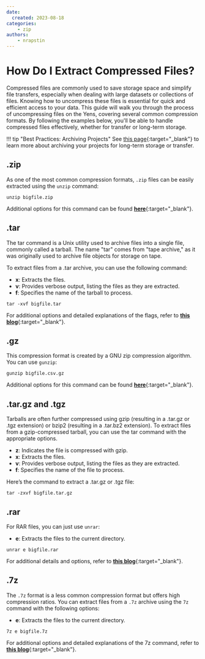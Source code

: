 ```yaml
---
date:
  created: 2023-08-18
categories:
    - zip
authors:
    - nrapstin
---
```


# How Do I Extract Compressed Files?

Compressed files are commonly used to save storage space and simplify file transfers, especially when dealing with large datasets or collections of files. Knowing how to uncompress these files is essential for quick and efficient access to your data. This guide will walk you through the process of uncompressing files on the Yens, covering several common compression formats. By following the examples below, you'll be able to handle compressed files effectively, whether for transfer or long-term storage.

<!-- more -->


!!! tip "Best Practices: Archiving Projects"
    See [this page](/_user_guide/best_practices_archive/?h=archive){:target="_blank"} to learn more about archiving your projects for long-term storage or transfer.

## .zip
As one of the most common compression formats, `.zip` files can be easily extracted using the `unzip` command:

```title="Terminal Command"
unzip bigfile.zip
```
Additional options for this command can be found [**here**](https://linuxize.com/post/how-to-unzip-files-in-linux/){:target="_blank"}.

## .tar
The tar command is a Unix utility used to archive files into a single file, commonly called a tarball. The name "tar" comes from "tape archive," as it was originally used to archive file objects for storage on tape.

To extract files from a .tar archive, you can use the following command:

- **x**: Extracts the files.
- **v**: Provides verbose output, listing the files as they are extracted.
- **f**: Specifies the name of the tarball to process.

```title="Terminal Command"
tar -xvf bigfile.tar
```
For additional options and detailed explanations of the flags, refer to [**this blog**](https://www.geeksforgeeks.org/tar-command-linux-examples/){:target="_blank"}.

## .gz
This compression format is created by a GNU zip compression algorithm. You can use `gunzip`:
```title="Terminal Command"
gunzip bigfile.csv.gz
```
Additional options for this command can be found [**here**](https://www.geeksforgeeks.org/gunzip-command-in-linux-with-examples/){:target="_blank"}.

## .tar.gz and .tgz

Tarballs are often further compressed using gzip (resulting in a .tar.gz or .tgz extension) or bzip2 (resulting in a .tar.bz2 extension). To extract files from a gzip-compressed tarball, you can use the tar command with the appropriate options.

- **z**: Indicates the file is compressed with gzip.
- **x**: Extracts the files.
- **v**: Provides verbose output, listing the files as they are extracted.
- **f**: Specifies the name of the file to process.

Here’s the command to extract a .tar.gz or .tgz file:

```title="Terminal Command"
tar -zxvf bigfile.tar.gz  
```

## .rar
For RAR files, you can just use `unrar`:

- **e**: Extracts the files to the current directory.

```title="Terminal Command"
unrar e bigfile.rar
```

For additional details and options, refer to [**this blog**](https://www.tecmint.com/how-to-open-extract-and-create-rar-files-in-linux/){:target="_blank"}.

## .7z
The `.7z` format is a less common compression format but offers high compression ratios. You can extract files from a `.7z` archive using the `7z` command with the following options:

- **e**: Extracts the files to the current directory.

```title="Terminal Command"
7z e bigfile.7z
```
For additional options and detailed explanations of the 7z command, refer to [**this blog**](https://itsfoss.com/use-7zip-ubuntu-linux/){:target="_blank"}.